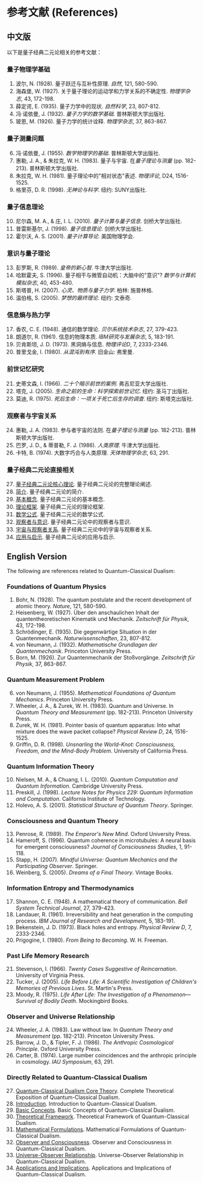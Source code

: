 # 参考文献 (References)

## 中文版

以下是量子经典二元论相关的参考文献：

### 量子物理学基础

1. 波尔, N. (1928). 量子跃迁与互补性原理. *自然*, 121, 580-590.
2. 海森堡, W. (1927). 关于量子理论的运动学和力学关系的不确定性. *物理学杂志*, 43, 172-198.
3. 薛定谔, E. (1935). 量子力学中的现状. *自然科学*, 23, 807-812.
4. 冯·诺依曼, J. (1932). *量子力学的数学基础*. 普林斯顿大学出版社.
5. 玻恩, M. (1926). 量子力学的统计诠释. *物理学杂志*, 37, 863-867.

### 量子测量问题

6. 冯·诺依曼, J. (1955). *数学物理学的基础*. 普林斯顿大学出版社.
7. 惠勒, J. A., & 朱拉克, W. H. (1983). 量子与宇宙. 在*量子理论与测量* (pp. 182-213). 普林斯顿大学出版社.
8. 朱拉克, W. H. (1981). 量子理论中的"相对状态"表述. *物理评论*, D24, 1516-1525.
9. 格里芬, D. R. (1998). *无神论与科学*. 纽约: SUNY出版社.

### 量子信息理论

10. 尼尔森, M. A., & 庄, I. L. (2010). *量子计算与量子信息*. 剑桥大学出版社.
11. 普雷斯基尔, J. (1998). *量子信息理论*. 剑桥大学出版社.
12. 霍尔沃, A. S. (2001). *量子计算导论*. 美国物理学会.

### 意识与量子理论

13. 彭罗斯, R. (1989). *皇帝的新心智*. 牛津大学出版社.
14. 哈默霍夫, S. (1996). 量子相干与微管自动机：大脑中的"意识"? *数学与计算机模拟杂志*, 40, 453-480.
15. 斯塔普, H. (2007). *心灵、物质与量子力学*. 柏林: 施普林格.
16. 温伯格, S. (2005). *梦想的最终理论*. 纽约: 文泰奇.

### 信息熵与热力学

17. 香农, C. E. (1948). 通信的数学理论. *贝尔系统技术杂志*, 27, 379-423.
18. 朗道尔, R. (1961). 信息的物理本质. *IBM研究与发展杂志*, 5, 183-191.
19. 贝肯斯坦, J. D. (1973). 黑洞熵与信息. *物理评论D*, 7, 2333-2346.
20. 普里戈金, I. (1980). *从混沌到有序*. 旧金山: 弗里曼.

### 前世记忆研究

21. 史蒂文森, I. (1966). *二十个暗示前世的案例*. 弗吉尼亚大学出版社.
22. 塔克, J. (2005). *生命之前的生命：科学探索前世记忆*. 纽约: 圣马丁出版社.
23. 莫迪, R. (1975). *死后生命：一项关于死亡后生存的调查*. 纽约: 斯塔克出版社.

### 观察者与宇宙关系

24. 惠勒, J. A. (1983). 参与者宇宙的法则. 在*量子理论与测量* (pp. 182-213). 普林斯顿大学出版社.
25. 巴罗, J. D., & 蒂普勒, F. J. (1986). *人类原理*. 牛津大学出版社.
26. 卡特, B. (1974). 大数字巧合与人类原理. *天体物理学杂志*, 63, 291.

### 量子经典二元论直接相关

27. [量子经典二元论核心理论](core.md). 量子经典二元论的完整理论阐述.
28. [简介](01_introduction.md). 量子经典二元论的简介.
29. [基本概念](02_basic_concepts.md). 量子经典二元论的基本概念.
30. [理论框架](03_theoretical_framework.md). 量子经典二元论的理论框架.
31. [数学公式](04_mathematical_formulations.md). 量子经典二元论的数学公式.
32. [观察者与意识](05_observer_and_consciousness.md). 量子经典二元论中的观察者与意识.
33. [宇宙与观察者关系](06_universe_observer_relationship.md). 量子经典二元论中的宇宙与观察者关系.
34. [应用与启示](07_applications_and_implications.md). 量子经典二元论的应用与启示.

## English Version

The following are references related to Quantum-Classical Dualism:

### Foundations of Quantum Physics

1. Bohr, N. (1928). The quantum postulate and the recent development of atomic theory. *Nature*, 121, 580-590.
2. Heisenberg, W. (1927). Über den anschaulichen Inhalt der quantentheoretischen Kinematik und Mechanik. *Zeitschrift für Physik*, 43, 172-198.
3. Schrödinger, E. (1935). Die gegenwärtige Situation in der Quantenmechanik. *Naturwissenschaften*, 23, 807-812.
4. von Neumann, J. (1932). *Mathematische Grundlagen der Quantenmechanik*. Princeton University Press.
5. Born, M. (1926). Zur Quantenmechanik der Stoßvorgänge. *Zeitschrift für Physik*, 37, 863-867.

### Quantum Measurement Problem

6. von Neumann, J. (1955). *Mathematical Foundations of Quantum Mechanics*. Princeton University Press.
7. Wheeler, J. A., & Zurek, W. H. (1983). Quantum and Universe. In *Quantum Theory and Measurement* (pp. 182-213). Princeton University Press.
8. Zurek, W. H. (1981). Pointer basis of quantum apparatus: Into what mixture does the wave packet collapse? *Physical Review D*, 24, 1516-1525.
9. Griffin, D. R. (1998). *Unsnarling the World-Knot: Consciousness, Freedom, and the Mind-Body Problem*. University of California Press.

### Quantum Information Theory

10. Nielsen, M. A., & Chuang, I. L. (2010). *Quantum Computation and Quantum Information*. Cambridge University Press.
11. Preskill, J. (1998). *Lecture Notes for Physics 229: Quantum Information and Computation*. California Institute of Technology.
12. Holevo, A. S. (2001). *Statistical Structure of Quantum Theory*. Springer.

### Consciousness and Quantum Theory

13. Penrose, R. (1989). *The Emperor's New Mind*. Oxford University Press.
14. Hameroff, S. (1996). Quantum coherence in microtubules: A neural basis for emergent consciousness? *Journal of Consciousness Studies*, 1, 91-118.
15. Stapp, H. (2007). *Mindful Universe: Quantum Mechanics and the Participating Observer*. Springer.
16. Weinberg, S. (2005). *Dreams of a Final Theory*. Vintage Books.

### Information Entropy and Thermodynamics

17. Shannon, C. E. (1948). A mathematical theory of communication. *Bell System Technical Journal*, 27, 379-423.
18. Landauer, R. (1961). Irreversibility and heat generation in the computing process. *IBM Journal of Research and Development*, 5, 183-191.
19. Bekenstein, J. D. (1973). Black holes and entropy. *Physical Review D*, 7, 2333-2346.
20. Prigogine, I. (1980). *From Being to Becoming*. W. H. Freeman.

### Past Life Memory Research

21. Stevenson, I. (1966). *Twenty Cases Suggestive of Reincarnation*. University of Virginia Press.
22. Tucker, J. (2005). *Life Before Life: A Scientific Investigation of Children's Memories of Previous Lives*. St. Martin's Press.
23. Moody, R. (1975). *Life After Life: The Investigation of a Phenomenon—Survival of Bodily Death*. Mockingbird Books.

### Observer and Universe Relationship

24. Wheeler, J. A. (1983). Law without law. In *Quantum Theory and Measurement* (pp. 182-213). Princeton University Press.
25. Barrow, J. D., & Tipler, F. J. (1986). *The Anthropic Cosmological Principle*. Oxford University Press.
26. Carter, B. (1974). Large number coincidences and the anthropic principle in cosmology. *IAU Symposium*, 63, 291.

### Directly Related to Quantum-Classical Dualism

27. [Quantum-Classical Dualism Core Theory](core.md). Complete Theoretical Exposition of Quantum-Classical Dualism.
28. [Introduction](01_introduction.md). Introduction to Quantum-Classical Dualism.
29. [Basic Concepts](02_basic_concepts.md). Basic Concepts of Quantum-Classical Dualism.
30. [Theoretical Framework](03_theoretical_framework.md). Theoretical Framework of Quantum-Classical Dualism.
31. [Mathematical Formulations](04_mathematical_formulations.md). Mathematical Formulations of Quantum-Classical Dualism.
32. [Observer and Consciousness](05_observer_and_consciousness.md). Observer and Consciousness in Quantum-Classical Dualism.
33. [Universe-Observer Relationship](06_universe_observer_relationship.md). Universe-Observer Relationship in Quantum-Classical Dualism.
34. [Applications and Implications](07_applications_and_implications.md). Applications and Implications of Quantum-Classical Dualism. 